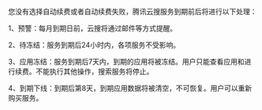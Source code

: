 您没有选择自动续费或者自动续费失败，腾讯云搜服务到期前后将进行以下处理：

1、预警：每月到期日前，云搜将通过邮件等方式提醒。

2、待冻结：服务到期后24小时内，各项服务不受影响。

3、应用冻结：服务到期后7天内，到期的应用将被冻结。用户只能查看应用和进行续费。不能执行其他操作，搜索服务将停止。

4、到期下线：到期后第8天，到期应用数据将被清空，不可恢复。用户可以重新购买服务。